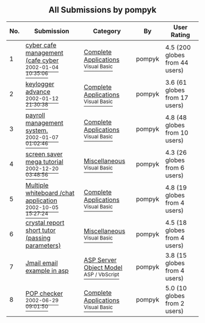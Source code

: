 ﻿<div align="center">

## All Submissions by pompyk

</div>

No.  | Submission | Category | By   | User Rating
---- | ---------- | -------- | ---- | -----------
1 | [cyber cafe management \(cafe cyber<br /><sup>2002-01-04 10:35:06</sup>](https://github.com/Planet-Source-Code/pompyk-cyber-cafe-management-cafe-cyber__1-33603) | [Complete Applications<br /><sup>Visual Basic</sup>](../ByCategory/complete-applications__1-27.md) | pompyk | 4.5 (200 globes from 44 users)
2 | [keylogger advance<br /><sup>2002-01-12 21:30:38</sup>](https://github.com/Planet-Source-Code/pompyk-keylogger-advance__1-33397) | [Complete Applications<br /><sup>Visual Basic</sup>](../ByCategory/complete-applications__1-27.md) | pompyk | 3.6 (61 globes from 17 users)
3 | [payroll management system\.<br /><sup>2002-01-07 01:02:46</sup>](https://github.com/Planet-Source-Code/pompyk-payroll-management-system__1-33334) | [Complete Applications<br /><sup>Visual Basic</sup>](../ByCategory/complete-applications__1-27.md) | pompyk | 4.8 (48 globes from 10 users)
4 | [screen saver mega tutorial<br /><sup>2002-12-20 03:48:56</sup>](https://github.com/Planet-Source-Code/pompyk-screen-saver-mega-tutorial__1-43350) | [Miscellaneous<br /><sup>Visual Basic</sup>](../ByCategory/miscellaneous__1-1.md) | pompyk | 4.3 (26 globes from 6 users)
5 | [Multiple whiteboard /chat application<br /><sup>2002-10-05 15:27:24</sup>](https://github.com/Planet-Source-Code/pompyk-multiple-whiteboard-chat-application__1-39896) | [Complete Applications<br /><sup>Visual Basic</sup>](../ByCategory/complete-applications__1-27.md) | pompyk | 4.8 (19 globes from 4 users)
6 | [crystal report short tutor \(passing parameters\)<br />](https://github.com/Planet-Source-Code/pompyk-crystal-report-short-tutor-passing-parameters__1-33413) | [Miscellaneous<br /><sup>Visual Basic</sup>](../ByCategory/miscellaneous__1-1.md) | pompyk | 4.5 (18 globes from 4 users)
7 | [Jmail email example in asp<br />](https://github.com/Planet-Source-Code/pompyk-jmail-email-example-in-asp__4-7645) | [ASP Server Object Model<br /><sup>ASP / VbScript</sup>](../ByCategory/asp-server-object-model__4-32.md) | pompyk | 3.8 (15 globes from 4 users)
8 | [POP checker<br /><sup>2002-06-29 09:01:50</sup>](https://github.com/Planet-Source-Code/pompyk-pop-checker__1-38037) | [Complete Applications<br /><sup>Visual Basic</sup>](../ByCategory/complete-applications__1-27.md) | pompyk | 5.0 (10 globes from 2 users)
